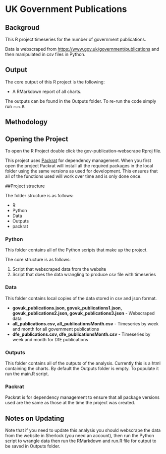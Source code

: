 # UK Government Publications

## Backgroud 

This R project timeseries for the number of government publications.

Data is webscraped from https://www.gov.uk/government/publications and then manipulated in csv files in Python. 

## Output

The core output of this R project is the following:

- A RMarkdown report of all charts. 

The outputs can be found in the Outputs folder. To re-run the code simply run `run.R`.

## Methodology

## Opening the Project

To open the R Project double click the gov-publication-webscrape Rproj file. 

This project uses [Packrat](https://rstudio.github.io/packrat/) for dependency management. When you first open the project Packrat will install all the required packages in the local folder using the same versions as used for development. This ensures that all of the functions used will work over time and is only done once. 

##Project structure

The folder structure is as follows:

- R
- Python
- Data
- Outputs
- packrat

### Python

This folder contains all of the Python scripts that make up the project. 

The core structure is as follows:

1. Script that webscraped data from the website
2. Script that does the data wrangling to produce csv file with timeseries

### Data

This folder contains local copies of the data stored in csv and json format. 

- **govuk_publications.json, govuk_publications1.json, govuk_publications2.json, govuk_publications3.json** - Webscraped data
- **all_publications.csv, all_publicationsMonth.csv** - Timeseries by week and month for all government publications
- **dfe_publications.csv, dfe_publicationsMonth.csv** - Timeseries by week and month for DfE publications 

### Outputs

This folder contains all of the outputs of the analysis. Currently this is a html containing the charts. By default the Outputs folder is empty. To populate it run the main.R script. 

### Packrat

Packrat is for dependency management to ensure that all package versions used are the same as those at the time the project was created.


## Notes on Updating

Note that if you need to update this analysis you should webscrape the data from the website in Sherlock (you need an account), then run the Python script to wrangle data then run the RMarkdown and run.R file for output to be saved in Outputs folder. 


